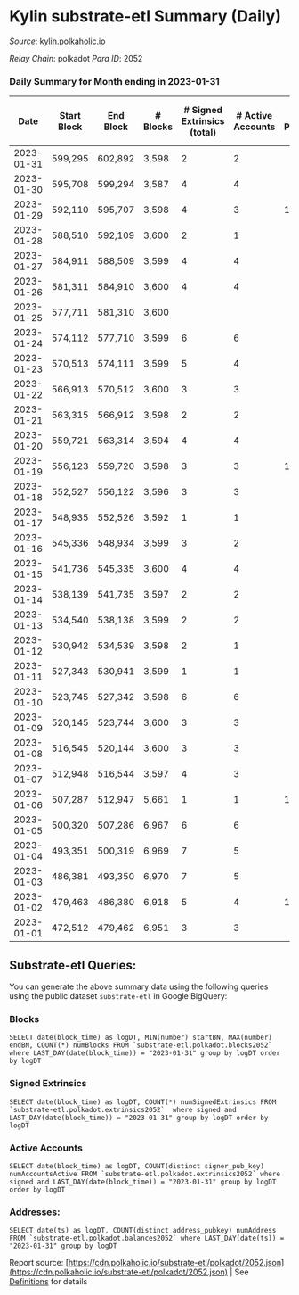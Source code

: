 # Kylin substrate-etl Summary (Daily)

_Source_: [kylin.polkaholic.io](https://kylin.polkaholic.io)

*Relay Chain*: polkadot
*Para ID*: 2052



### Daily Summary for Month ending in 2023-01-31


| Date | Start Block | End Block | # Blocks | # Signed Extrinsics (total) | # Active Accounts | # Passive | # New | # Addresses with Balances | # Events | # Transfers | # XCM Transfers In | # XCM Transfers Out |
| ---- | ----------- | --------- | -------- | --------------------------- | ----------------- | --------- | ----- | ------------------------- | -------- | ----------- | ------------------ | ------------------- |
| 2023-01-31 | 599,295 | 602,892 | 3,598  | 2 | 2 |  |  | 1,108 | 7,204 |   |   |   |
| 2023-01-30 | 595,708 | 599,294 | 3,587  | 4 | 4 |  |  | 1,108 | 7,188 |   |   |   |
| 2023-01-29 | 592,110 | 595,707 | 3,598  | 4 | 3 | 1 | 1 | 1,108 | 7,212 | 2  |   |   |
| 2023-01-28 | 588,510 | 592,109 | 3,600  | 2 | 1 |  |  | 1,107 | 7,208 |   |   |   |
| 2023-01-27 | 584,911 | 588,509 | 3,599  | 4 | 4 |  |  | 1,107 | 7,212 |   |   |   |
| 2023-01-26 | 581,311 | 584,910 | 3,600  | 4 | 4 |  |  | 1,107 | 7,214 |   |   |   |
| 2023-01-25 | 577,711 | 581,310 | 3,600  |  |  |  |  | 1,107 | 7,202 |   |   |   |
| 2023-01-24 | 574,112 | 577,710 | 3,599  | 6 | 6 |  |  | 1,107 | 7,218 |   |   |   |
| 2023-01-23 | 570,513 | 574,111 | 3,599  | 5 | 4 |  |  | 1,107 | 7,215 |   |   |   |
| 2023-01-22 | 566,913 | 570,512 | 3,600  | 3 | 3 |  |  | 1,107 | 7,211 |   |   |   |
| 2023-01-21 | 563,315 | 566,912 | 3,598  | 2 | 2 |  |  | 1,107 | 7,204 |   |   |   |
| 2023-01-20 | 559,721 | 563,314 | 3,594  | 4 | 4 |  |  | 1,107 | 7,202 |   |   |   |
| 2023-01-19 | 556,123 | 559,720 | 3,598  | 3 | 3 | 1 | 1 | 1,107 | 7,209 | 1  |   |   |
| 2023-01-18 | 552,527 | 556,122 | 3,596  | 3 | 3 |  |  | 1,106 | 7,203 |   |   |   |
| 2023-01-17 | 548,935 | 552,526 | 3,592  | 1 | 1 |  |  | 1,106 | 7,189 |   |   |   |
| 2023-01-16 | 545,336 | 548,934 | 3,599  | 3 | 2 |  |  | 1,106 | 7,208 |   |   |   |
| 2023-01-15 | 541,736 | 545,335 | 3,600  | 4 | 4 |  |  | 1,106 | 7,214 |   |   |   |
| 2023-01-14 | 538,139 | 541,735 | 3,597  | 2 | 2 |  |  | 1,106 | 7,202 |   |   |   |
| 2023-01-13 | 534,540 | 538,138 | 3,599  | 2 | 2 |  |  | 1,106 | 7,206 |   |   |   |
| 2023-01-12 | 530,942 | 534,539 | 3,598  | 2 | 1 |  |  | 1,106 | 7,204 |   |   |   |
| 2023-01-11 | 527,343 | 530,941 | 3,599  | 1 | 1 |  |  | 1,106 | 7,203 |   |   |   |
| 2023-01-10 | 523,745 | 527,342 | 3,598  | 6 | 6 |  |  | 1,106 | 7,216 |   |   |   |
| 2023-01-09 | 520,145 | 523,744 | 3,600  | 3 | 3 |  |  | 1,106 | 7,210 |   |   |   |
| 2023-01-08 | 516,545 | 520,144 | 3,600  | 3 | 3 |  |  | 1,106 | 7,211 |   |   |   |
| 2023-01-07 | 512,948 | 516,544 | 3,597  | 4 | 3 |  |  | 1,106 | 7,208 |   |   |   |
| 2023-01-06 | 507,287 | 512,947 | 5,661  | 1 | 1 | 1 |  | 1,106 | 11,328 | 1  |   |   |
| 2023-01-05 | 500,320 | 507,286 | 6,967  | 6 | 6 |  |  | 1,106 | 13,956 |   |   |   |
| 2023-01-04 | 493,351 | 500,319 | 6,969  | 7 | 5 |  |  | 1,106 | 13,961 |   |   |   |
| 2023-01-03 | 486,381 | 493,350 | 6,970  | 7 | 5 |  |  | 1,106 | 13,965 |   |   |   |
| 2023-01-02 | 479,463 | 486,380 | 6,918  | 5 | 4 | 1 |  | 1,106 | 13,854 | 1  |   |   |
| 2023-01-01 | 472,512 | 479,462 | 6,951  | 3 | 3 |  |  | 1,106 | 13,914 |   |   |   |

## Substrate-etl Queries:
You can generate the above summary data using the following queries using the public dataset `substrate-etl` in Google BigQuery:


### Blocks
```
SELECT date(block_time) as logDT, MIN(number) startBN, MAX(number) endBN, COUNT(*) numBlocks FROM `substrate-etl.polkadot.blocks2052`  where LAST_DAY(date(block_time)) = "2023-01-31" group by logDT order by logDT
```


### Signed Extrinsics
```
SELECT date(block_time) as logDT, COUNT(*) numSignedExtrinsics FROM `substrate-etl.polkadot.extrinsics2052`  where signed and LAST_DAY(date(block_time)) = "2023-01-31" group by logDT order by logDT
```


### Active Accounts
```
SELECT date(block_time) as logDT, COUNT(distinct signer_pub_key) numAccountsActive FROM `substrate-etl.polkadot.extrinsics2052` where signed and LAST_DAY(date(block_time)) = "2023-01-31" group by logDT order by logDT
```


### Addresses:
```
SELECT date(ts) as logDT, COUNT(distinct address_pubkey) numAddress FROM `substrate-etl.polkadot.balances2052` where LAST_DAY(date(ts)) = "2023-01-31" group by logDT
```



Report source: [https://cdn.polkaholic.io/substrate-etl/polkadot/2052.json](https://cdn.polkaholic.io/substrate-etl/polkadot/2052.json) | See [Definitions](/DEFINITIONS.md) for details

